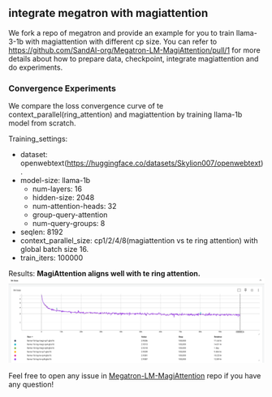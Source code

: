 ## integrate megatron with magiattention
We fork a repo of megatron and provide an example for you to train llama-3-1b with magiattention with different cp size. You can refer to https://github.com/SandAI-org/Megatron-LM-MagiAttention/pull/1 for more details about how to prepare data, checkpoint, integrate magiattention and do experiments.


### Convergence Experiments
We compare the loss convergence curve of te context_parallel(ring_attention) and magiattention by training llama-1b model from scratch.

Training_settings:
- dataset:  openwebtext(https://huggingface.co/datasets/Skylion007/openwebtext).
- model-size: llama-1b
    - num-layers: 16
    - hidden-size: 2048
    - num-attention-heads: 32
    - group-query-attention
    - num-query-groups: 8
- seqlen: 8192
- context_parallel_size: cp1/2/4/8(magiattention vs te ring attention) with global batch size 16.
- train_iters: 100000

Results:
**MagiAttention aligns well with te ring attention.**
 ![alt text](./results.png)

Feel free to open any issue in [Megatron-LM-MagiAttention](https://github.com/SandAI-org/Megatron-LM-MagiAttention) repo if you have any question!
